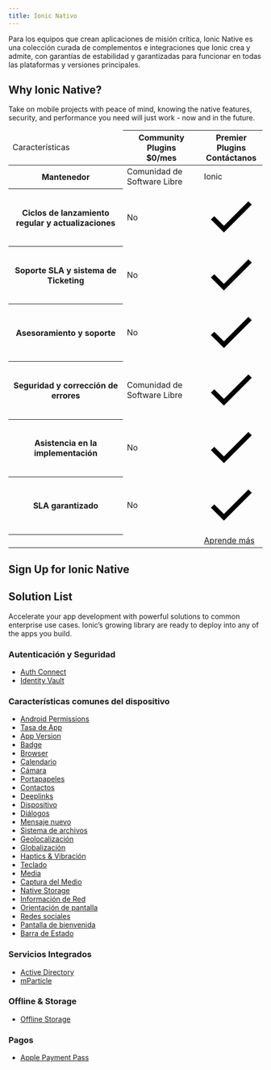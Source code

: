 ```yaml
---
title: Ionic Nativo
---
```


Para los equipos que crean aplicaciones de misión crítica, Ionic Native es una colección curada de complementos e integraciones que Ionic crea y admite, con garantías de estabilidad y garantizadas para funcionar en todas las plataformas y versiones principales.

## Why Ionic Native?

Take on mobile projects with peace of mind, knowing the native features, security, and performance you need will just work - now and in the future.

<div class="native-ee-pricing">
  <div class="table-wrap">
    <table>
      <thead>
        <tr>
          <td>
            <span class="native-ee-pricing-table">Características</span>
          </td>
          <th>
            <div class="plan-wrap">
              <span class="native-ee-pricing-table">Community Plugins</span>
              <div class="price">$0/mes </div>
            </div>
          </th>
          <th>
            <div class="plan-wrap">
              <span class="native-ee-pricing-table">Premier Plugins</span>
              <div class="price" data-toggle="billing-team">
                Contáctanos</div>
            </div>
          </th>
        </tr>
      </thead>
      <tbody>
        <tr class="stripe">
          <th>
            Mantenedor
          </th>
          <td>Comunidad de Software Libre</td>
          <td>Ionic</td>
        </tr>
        <tr>
          <th>
            Ciclos de lanzamiento regular y actualizaciones
          </th>
          <td>No</td>
          <td><svg xmlns="http://www.w3.org/2000/svg" viewBox="0 0 512 512"><path d="M186.301 339.893L96 249.461l-32 30.507L186.301 402 448 140.506 416 110z"/></svg></td>
        </tr>
        <tr class="stripe">
          <th>
            Soporte SLA y sistema de Ticketing
          </th>
          <td>No</td>
          <td><svg xmlns="http://www.w3.org/2000/svg" viewBox="0 0 512 512"><path d="M186.301 339.893L96 249.461l-32 30.507L186.301 402 448 140.506 416 110z"/></svg></td>
        </tr>
        <tr>
          <th>
            Asesoramiento y soporte
          </th>
          <td>No</td>
          <td><svg xmlns="http://www.w3.org/2000/svg" viewBox="0 0 512 512"><path d="M186.301 339.893L96 249.461l-32 30.507L186.301 402 448 140.506 416 110z"/></svg></td>
        </tr>
        <tr class="stripe">
          <th>
            Seguridad y corrección de errores
          </th>
          <td>Comunidad de Software Libre</td>
          <td><svg xmlns="http://www.w3.org/2000/svg" viewBox="0 0 512 512"><path d="M186.301 339.893L96 249.461l-32 30.507L186.301 402 448 140.506 416 110z"/></svg></td>
        </tr>
        <tr>
          <th>
            Asistencia en la implementación
          </th>
          <td>No</td>
          <td><svg xmlns="http://www.w3.org/2000/svg" viewBox="0 0 512 512"><path d="M186.301 339.893L96 249.461l-32 30.507L186.301 402 448 140.506 416 110z"/></svg></td>
        </tr>
        <tr class="stripe">
          <th>
            SLA garantizado
          </th>
          <td>No</td>
          <td><svg xmlns="http://www.w3.org/2000/svg" viewBox="0 0 512 512"><path d="M186.301 339.893L96 249.461l-32 30.507L186.301 402 448 140.506 416 110z"/></svg></td>
        </tr>
          <th></th>
          <td></td>
          <td><a class="btn"
                href="https://ionicframework.com/enterprise-edition">Aprende más</a></td>
        </tr>
      </tbody>
    </table>
  </div>
</div>

## Sign Up for Ionic Native

<hubspot-form form-id="7c2c6529-48c0-4d17-86a0-bfd40c849bb1"></hubspot-form>

## Solution List

Accelerate your app development with powerful solutions to common enterprise use cases. Ionic’s growing library are ready to deploy into any of the apps you build.

### Autenticación y Seguridad

- [Auth Connect](/docs/enterprise/auth-connect)
- [Identity Vault](/docs/enterprise/identity-vault)

### Características comunes del dispositivo

- [Android Permissions](/docs/enterprise/android-permissions)
- [Tasa de App](/docs/enterprise/app-rate)
- [App Version](/docs/enterprise/app-version)
- [Badge](/docs/enterprise/badge)
- [Browser](/docs/enterprise/inappbrowser)
- [Calendario](/docs/enterprise/calendar)
- [Cámara](/docs/enterprise/camera)
- [Portapapeles](/docs/enterprise/clipboard)
- [Contactos](/docs/enterprise/contacts)
- [Deeplinks](/docs/enterprise/deeplinks)
- [Dispositivo](/docs/enterprise/device)
- [Diálogos](/docs/enterprise/dialogs)
- [Mensaje nuevo](/docs/enterprise/email-composer)
- [Sistema de archivos](/docs/enterprise/filesystem)
- [Geolocalización](/docs/enterprise/geolocation)
- [Globalización](/docs/enterprise/globalization)
- [Haptics & Vibración](/docs/enterprise/vibration)
- [Teclado](/docs/enterprise/keyboard)
- [Media](/docs/enterprise/media)
- [Captura del Medio](/docs/enterprise/media-capture)
- [Native Storage](/docs/enterprise/nativestorage)
- [Información de Red](/docs/enterprise/network-information)
- [Orientación de pantalla](/docs/enterprise/screen-orientation)
- [Redes sociales](/docs/enterprise/social-sharing)
- [Pantalla de bienvenida](/docs/enterprise/splashscreen)
- [Barra de Estado](/docs/enterprise/statusbar)

### Servicios Integrados

- [Active Directory](https://ionicframework.com/integrations/ms-activedirectory-ms-adal)
- [mParticle](/docs/enterprise/mparticle)

### Offline & Storage

- [Offline Storage](/docs/enterprise/offline-storage)

### Pagos

- [Apple Payment Pass](/docs/enterprise/apple-payment-pass)